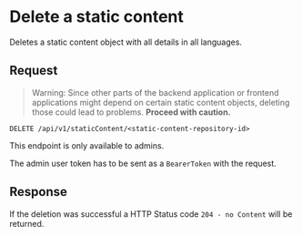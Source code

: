 # Delete a static content

Deletes a static content object with all details in all languages.

## Request

> Warning: Since other parts of the backend application or frontend applications might depend on certain static content objects, deleting those could lead to problems. **Proceed with caution.**

    DELETE /api/v1/staticContent/<static-content-repository-id>

This endpoint is only available to admins.

The admin user token has to be sent as a `BearerToken` with the request.

## Response

If the deletion was successful a HTTP Status code `204 - no Content` will be returned.
